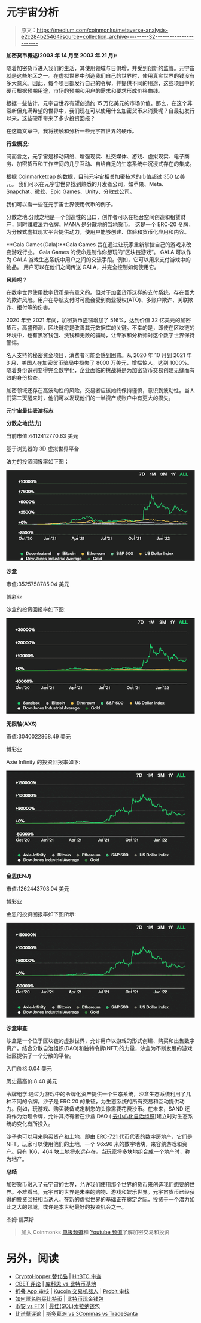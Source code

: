 # 元宇宙分析

> 原文：<https://medium.com/coinmonks/metaverse-analysis-e2c284b25464?source=collection_archive---------32----------------------->

**加密货币概述(2003 年 14 月至 2003 年 21 月):**

随着加密货币进入我们的生活，其使用领域与日俱增，并受到创新的监管。元宇宙就是这些地区之一。在虚拟世界中创造我们自己的世界时，使用真实世界的钱没有多大意义。因此，每个项目都发行自己的令牌，并提供不同的用途，这些项目中的硬币根据预期用途，市场的预期和用户的需求和要求形成价格曲线。

根据一些估计，元宇宙世界有望创造约 15 万亿美元的市场价值。那么，在这个非常新但充满希望的世界中，我们现在可以使用什么加密货币来消费呢？自最初发行以来，这些硬币带来了多少投资回报？

在这篇文章中，我将接触和分析一些元宇宙世界的硬币。

**行业概况:**

简而言之，元宇宙是移动网络、增强现实、社交媒体、游戏、虚拟现实、电子商务、加密货币和工作空间的几乎互动、自给自足的生态系统中沉浸式存在的集成。

根据 Coinmarketcap 的数据，目前元宇宙相关加密技术的市值超过 350 亿美元。
我们可以在元宇宙世界找到熟悉的开发者公司，如苹果、Meta、Snapchat、微软、Epic Games、Unity、分散式公司。

我们可以看一些在元宇宙世界使用代币的例子。

分散之地:分散之地是一个创造性的出口，创作者可以在柜台空间创造和租赁财产，同时赚取法力令牌。MANA 是分散地的当地货币。
这是一个 ERC-20 令牌，为分散式虚拟现实平台提供动力，使用户能够创建、体验和货币化应用和内容。

**Gala Games(Gala):**Gala Games 旨在通过让玩家重新掌控自己的游戏来改变游戏行业。
Gala Games 的使命是制作你想玩的“区块链游戏”。
GALA 可以作为 GALA 游戏生态系统中用户之间的交流手段。例如，它可以用来支付游戏中的物品。
用户可以在他们之间传送 GALA，并完全控制如何使用它。

**风险呢？**

在数字世界使用数字货币是有意义的。但对于加密货币这样的支付系统，存在巨大的欺诈风险。用户在导航支付时可能会受到商业授权(ATO)、多账户欺诈、关联欺诈、拒付等的伤害。

2020 年至 2021 年间，加密货币盗窃增加了 516%，达到价值 32 亿美元的加密货币。高盛预测，区块链将是改善其元数据库的关键。不幸的是，即使在区块链的环境中，也有黑客钱包、洗钱和无数的骗局，让专家和分析师对这个数字世界保持警惕。

名人支持的秘密资金项目，消费者可能会感到困惑。从 2020 年 10 月到 2021 年 3 月，美国人在加密货币骗局中损失了 8000 万美元，增幅惊人，达到 1000%。随着身份识别变得完全数字化，企业面临的挑战将是为加密货币交易创建无缝而有效的身份检查。

加密领域还存在高波动性的风险。交易者应该始终保持谨慎，意识到波动性。当人们第二天醒来时，他们可以发现他们的一半资产或账户中有更大的损失。

**元宇宙最佳表演标志**

**分散之地(法力)**

当前市值:4412412770.63 美元

基于浏览器的 3D 虚拟世界平台

法力的投资回报率如下图；

![](img/c6e3a2c823bb6785159ff7b970ffe384.png)

**沙盒**

市值:3525758785.04 美元

博彩业

沙盒的投资回报率如下图:

![](img/5c00958ebf8d0b8f295caeefeecc3670.png)

**无限轴(AXS)**

市值:3040022868.49 美元

博彩业

Axie Infinity 的投资回报率如下:

![](img/433c0f2e8cdf42a8243fd44c3ec41968.png)

**金恩(ENJ)**

市值:1262443703.04 美元

博彩业

金恩的投资回报率如下图所示:

![](img/433c0f2e8cdf42a8243fd44c3ec41968.png)

**沙盒审查**

沙盒是一个位于区块链的虚拟世界，允许用户以游戏的形式创建、购买和出售数字资产。结合分散自治组织(DAO)和独特令牌(NFT)的力量，沙盒为不断发展的游戏社区提供了一个分散的平台。

入门价格:0.04 美元

历史最高价:8.40 美元

令牌组学:通过为游戏中的令牌化资产提供一个生态系统，沙盒生态系统利用了几种不同的令牌。沙子是 ERC 20 的象征，为生态系统的所有交易和互动提供动力。例如，玩游戏、购买装备或定制您的头像需要花费沙币。在未来，SAND 还将作为治理令牌，允许其持有者在沙盒 DAO ( [去中心化自治组织](https://www.gemini.com/cryptopedia/decentralized-autonomous-organization-dao))建立时对生态系统的变化有所投入。

沙子也可以用来购买资产和土地，即由 [ERC-721 代币](https://www.gemini.com/cryptopedia/glossary#erc-721-tokenization-standard)代表的数字房地产，它们是 NFT。玩家可以使用他们的土地，一个 96x96 米的数字地块，来容纳游戏和资产。只有 166，464 块土地将永远存在。当玩家将多块地组合成一个地产时，称为地产。

**总结**

加密货币融入了元宇宙的世界，允许我们使用那个世界的货币来创造我们想要的世界。不难看出，元宇宙的世界是未来的购物、游戏和娱乐世界。元宇宙货币已经获得的投资回报相当诱人。在新的虚拟世界的基础正在奠定之际，投资于一个潜力如此之大的领域，或许是本世纪最好的投资机会之一。

杰姆·凯莱斯

> 加入 Coinmonks [电报频道](https://t.me/coincodecap)和 [Youtube 频道](https://www.youtube.com/c/coinmonks/videos)了解加密交易和投资

# 另外，阅读

*   [CryptoHopper 替代品](/coinmonks/cryptohopper-alternatives-d67287b16d27) | [HitBTC 审查](/coinmonks/hitbtc-review-c5143c5d53c2)
*   [CBET 评论](https://coincodecap.com/cbet-casino-review) | [库科恩 vs 比特币基地](https://coincodecap.com/kucoin-vs-coinbase)
*   [折叠 App 审核](https://coincodecap.com/fold-app-review) | [Kucoin 交易机器人](/coinmonks/kucoin-trading-bot-automate-your-trades-8cf0ca2138e0) | [Probit 审核](https://coincodecap.com/probit-review)
*   [如何匿名购买比特币](https://coincodecap.com/buy-bitcoin-anonymously) | [比特币现金钱包](https://coincodecap.com/bitcoin-cash-wallets)
*   [币安 vs FTX](https://coincodecap.com/binance-vs-ftx) | [最佳(SOL)索拉纳钱包](https://coincodecap.com/solana-wallets)
*   [比诺莫评论](https://coincodecap.com/binomo-review) | [斯多葛派 vs 3Commas vs TradeSanta](https://coincodecap.com/stoic-vs-3commas-vs-tradesanta)